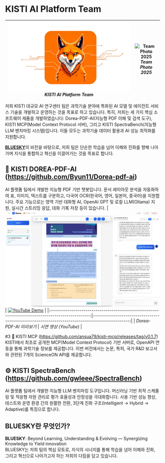 # KISTI AI Platform Team

| ![KISTI AI Platform Team](bluesky-logo-wide.png) <br/> *KISTI AI Platform Team* | ![Team Photo 2025](Team_Photo_2025.JPG) <br/> *Team Photo 2025* |
|:--------------------------------------------:|:--------------------------------------------------------------:|

저희 KISTI 대규모 AI 연구센터 팀은 과학기술 분야에 특화된 AI 모델 및 에이전트 서비스 기술을 개발하고 운영하는 것을 목표로 하고 있습니다.
특히, 저희는 세 가지 핵심 소프트웨어 제품을 개발하였습니다: Dorea-PDF-AI(지능형 PDF 이해 및 검색 도구), KISTI MCP(Model Context Protocol 서버), 그리고 KISTI SpectraBench(지능형 LLM 벤치마킹 시스템)입니다.
이들 모두는 과학기술 데이터 활용과 AI 성능 최적화를 지원합니다.

[**BLUESKY**](#bluesky란-무엇인가)의 비전을 바탕으로, 저희 팀은 단순한 학습을 넘어 이해와 진화를 향해 나아가며 지식을 통합하고 혁신을 이끌어가는 것을 목표로 합니다.

## 📄 KISTI DOREA-PDF-AI (https://github.com/Byun11/Dorea-pdf-ai)
AI 플랫폼 팀에서 개발한 지능형 PDF 기반 챗봇입니다. 문서 레이아웃 분석을 자동화하여 표, 이미지, 텍스트를 구분하고, 다국어 OCR(한국어, 영어, 일본어, 중국어)을 지원합니다.
주요 기능으로는 영역 기반 대화형 AI, OpenAI GPT 및 로컬 LLM(Ollama) 지원, 실시간 스트리밍 응답, 대화 기록 저장 등이 있습니다.
| ![Preview](https://github.com/Byun11/Dorea-pdf-ai/blob/main/assets/images/preview-chat.png?raw=true) | [![YouTube Demo](https://img.youtube.com/vi/xEo9D5tuc4E/0.jpg)](https://www.youtube.com/watch?v=xEo9D5tuc4E) |
|:--------------------------------------------------------------------------------------------------:|:------------------------------------------------------------------------------------------------:|
| *Dorea-PDF-AI 미리보기* | *시연 영상 (YouTube)* |

#3 📡 KISTI MCP (https://github.com/ansua79/kisti-mcp/releases/tag/v0.1.7)
KISTI에서 최초로 공개한 MCP(Model Context Protocol) 기반 서버로, OpenAPI 연동을 통해 과학기술 정보를 제공합니다.
이번 버전에서는 논문, 특허, 국가 R&D 보고서와 관련된 7개의 ScienceON API를 제공합니다.

## ⚙️ KISTI SpectraBench (https://github.com/gwleee/SpectraBench)
AI 플랫폼 팀에서 개발한 지능형 LLM 벤치마킹 도구입니다. 머신러닝 기반 최적 스케줄링 및 적응형 자원 관리로 평가 효율성과 안정성을 극대화합니다.
사용 기반 성능 향상, 테스트와 운영 환경 간의 원활한 전환, 3단계 진화 구조(Intelligent → Hybrid → Adaptive)를 특징으로 합니다.

## BLUESKY란 무엇인가?
**BLUESKY**: Beyond Learning, Understanding & Evolving — Synergizing Knowledge to Yield innovation  
BLUESKY는 저희 팀의 핵심 모토로, 지식의 시너지를 통해 학습을 넘어 이해와 진화, 그리고 혁신으로 나아가고자 하는 저희의 다짐을 담고 있습니다.
